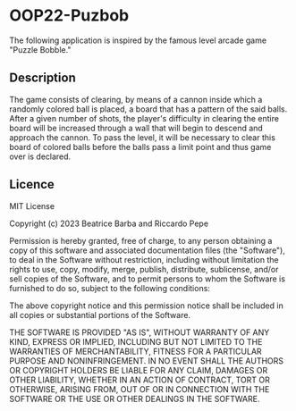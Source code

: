 # OOP22-Puzbob

The following application is inspired by the famous level arcade game "Puzzle Bobble."

## Description

The game consists of clearing, by means of a cannon inside which a randomly colored ball is placed, a board that has a pattern of the said balls. After a given number of shots, the player's difficulty in clearing the entire board will be increased through a wall that will begin to descend and approach the cannon. To pass the level, it will be necessary to clear this board of colored balls before the balls pass a limit point and thus game over is declared.

## Licence

MIT License

Copyright (c) 2023 Beatrice Barba and Riccardo Pepe

Permission is hereby granted, free of charge, to any person obtaining a copy
of this software and associated documentation files (the "Software"), to deal
in the Software without restriction, including without limitation the rights
to use, copy, modify, merge, publish, distribute, sublicense, and/or sell
copies of the Software, and to permit persons to whom the Software is
furnished to do so, subject to the following conditions:

The above copyright notice and this permission notice shall be included in all
copies or substantial portions of the Software.

THE SOFTWARE IS PROVIDED "AS IS", WITHOUT WARRANTY OF ANY KIND, EXPRESS OR
IMPLIED, INCLUDING BUT NOT LIMITED TO THE WARRANTIES OF MERCHANTABILITY,
FITNESS FOR A PARTICULAR PURPOSE AND NONINFRINGEMENT. IN NO EVENT SHALL THE
AUTHORS OR COPYRIGHT HOLDERS BE LIABLE FOR ANY CLAIM, DAMAGES OR OTHER
LIABILITY, WHETHER IN AN ACTION OF CONTRACT, TORT OR OTHERWISE, ARISING FROM,
OUT OF OR IN CONNECTION WITH THE SOFTWARE OR THE USE OR OTHER DEALINGS IN THE
SOFTWARE.